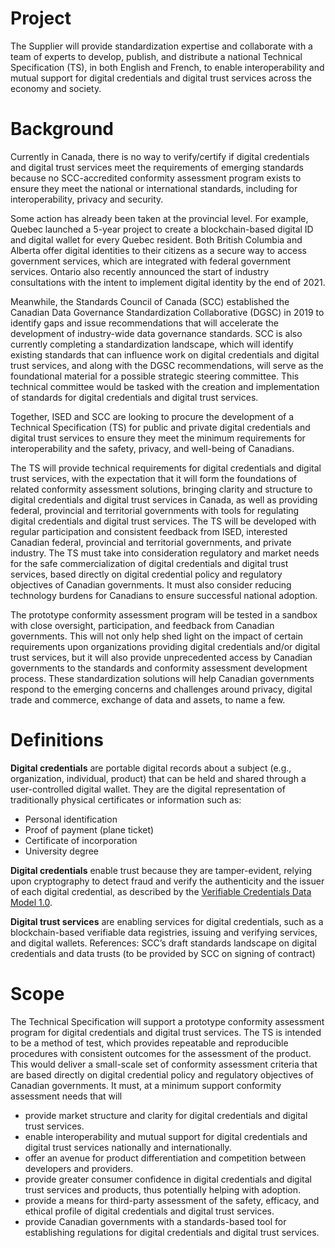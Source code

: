# Project
The Supplier will provide standardization expertise and collaborate with a team of experts to develop, publish, and distribute a national Technical Specification (TS), in both English and French, to enable interoperability and mutual support for digital credentials and digital trust services across the economy and society.
# Background
Currently in Canada, there is no way to verify/certify if digital credentials and digital trust services meet the requirements of emerging standards because no SCC-accredited conformity assessment program exists to ensure they meet the national or international standards, including for interoperability, privacy and security. 

Some action has already been taken at the provincial level. For example, Quebec launched a 5-year project to create a blockchain-based digital ID and digital wallet for every Quebec resident. Both British Columbia and Alberta offer digital identities to their citizens as a secure way to access government services, which are integrated with federal government services. Ontario also recently announced the start of industry consultations with the intent to implement digital identity by the end of 2021. 

Meanwhile, the Standards Council of Canada (SCC) established the Canadian Data Governance Standardization Collaborative (DGSC) in 2019 to identify gaps and issue recommendations that will accelerate the development of industry-wide data governance standards. SCC is also currently completing a standardization landscape, which will identify existing standards that can influence work on digital credentials and digital trust services, and along with the DGSC recommendations, will serve as the foundational material for a possible strategic steering committee. This technical committee would be tasked with the creation and implementation of standards for digital credentials and digital trust services. 

Together, ISED and SCC are looking to procure the development of a Technical Specification (TS) for public and private digital credentials and digital trust services to ensure they meet the minimum requirements for interoperability and the safety, privacy, and well-being of Canadians. 

The TS will provide technical requirements for digital credentials and digital trust services, with the expectation that it will form the foundations of related conformity assessment solutions, bringing clarity and structure to digital credentials and digital trust services in Canada, as well as providing federal, provincial and territorial governments with tools for regulating digital credentials and digital trust services. The TS will be developed with regular participation and consistent feedback from ISED, interested Canadian federal, provincial and territorial governments, and private industry. The TS must take into consideration regulatory and market needs for the safe commercialization of digital credentials and digital trust services, based directly on digital credential policy and regulatory objectives of Canadian governments. It must also consider reducing technology burdens for Canadians to ensure successful national adoption. 

The prototype conformity assessment program will be tested in a sandbox with close oversight, participation, and feedback from Canadian governments. This will not only help shed light on the impact of certain requirements upon organizations providing digital credentials and/or digital trust services, but it will also provide unprecedented access by Canadian governments to the standards and conformity assessment development process. These standardization solutions will help Canadian governments respond to the emerging concerns and challenges around privacy, digital trade and commerce, exchange of data and assets, to name a few.

# Definitions
**Digital credentials** are portable digital records about a subject (e.g., organization, individual, product) that can be held and shared through a user-controlled digital wallet. They are the digital representation of traditionally physical certificates or information such as: 
* Personal identification
* Proof of payment (plane ticket)
* Certificate of incorporation 
* University degree

**Digital credentials** enable trust because they are tamper-evident, relying upon cryptography to detect fraud and verify the authenticity and the issuer of each digital credential, as described by the [Verifiable Credentials Data Model 1.0](https://www.w3.org/TR/vc-data-model/).

**Digital trust services** are enabling services for digital credentials, such as a blockchain-based verifiable data registries, issuing and verifying services, and digital wallets. References: SCC’s draft standards landscape on digital credentials and data trusts (to be provided by SCC on signing of contract)

# Scope
The Technical Specification will support a prototype conformity assessment program for digital credentials and digital trust services. The TS is intended to be a method of test, which provides repeatable and reproducible procedures with consistent outcomes for the assessment of the product. This would deliver a small-scale set of conformity assessment criteria that are based directly on digital credential policy and regulatory objectives of Canadian governments. It must, at a minimum support conformity assessment needs that will 
* provide market structure and clarity for digital credentials and digital trust services. 
* enable interoperability and mutual support for digital credentials and digital trust services nationally and internationally.
* offer an avenue for product differentiation and competition between developers and providers.
* provide greater consumer confidence in digital credentials and digital trust services and products, thus potentially helping with adoption.
* provide a means for third-party assessment of the safety, efficacy, and ethical profile of digital credentials and digital trust services. 
* provide Canadian governments with a standards-based tool for establishing regulations for digital credentials and digital trust services.